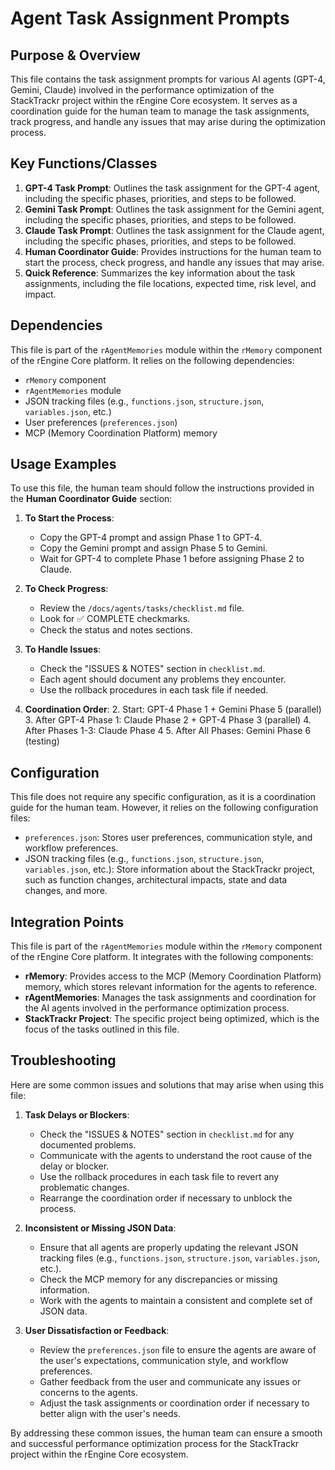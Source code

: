 # Agent Task Assignment Prompts

## Purpose & Overview

This file contains the task assignment prompts for various AI agents (GPT-4, Gemini, Claude) involved in the performance optimization of the StackTrackr project within the rEngine Core ecosystem. It serves as a coordination guide for the human team to manage the task assignments, track progress, and handle any issues that may arise during the optimization process.

## Key Functions/Classes

1. **GPT-4 Task Prompt**: Outlines the task assignment for the GPT-4 agent, including the specific phases, priorities, and steps to be followed.
2. **Gemini Task Prompt**: Outlines the task assignment for the Gemini agent, including the specific phases, priorities, and steps to be followed.
3. **Claude Task Prompt**: Outlines the task assignment for the Claude agent, including the specific phases, priorities, and steps to be followed.
4. **Human Coordinator Guide**: Provides instructions for the human team to start the process, check progress, and handle any issues that may arise.
5. **Quick Reference**: Summarizes the key information about the task assignments, including the file locations, expected time, risk level, and impact.

## Dependencies

This file is part of the `rAgentMemories` module within the `rMemory` component of the rEngine Core platform. It relies on the following dependencies:

- `rMemory` component
- `rAgentMemories` module
- JSON tracking files (e.g., `functions.json`, `structure.json`, `variables.json`, etc.)
- User preferences (`preferences.json`)
- MCP (Memory Coordination Platform) memory

## Usage Examples

To use this file, the human team should follow the instructions provided in the **Human Coordinator Guide** section:

1. **To Start the Process**:
   - Copy the GPT-4 prompt and assign Phase 1 to GPT-4.
   - Copy the Gemini prompt and assign Phase 5 to Gemini.
   - Wait for GPT-4 to complete Phase 1 before assigning Phase 2 to Claude.

1. **To Check Progress**:
   - Review the `/docs/agents/tasks/checklist.md` file.
   - Look for ✅ COMPLETE checkmarks.
   - Check the status and notes sections.

1. **To Handle Issues**:
   - Check the "ISSUES & NOTES" section in `checklist.md`.
   - Each agent should document any problems they encounter.
   - Use the rollback procedures in each task file if needed.

1. **Coordination Order**:
   2. Start: GPT-4 Phase 1 + Gemini Phase 5 (parallel)
   3. After GPT-4 Phase 1: Claude Phase 2 + GPT-4 Phase 3 (parallel)
   4. After Phases 1-3: Claude Phase 4
   5. After All Phases: Gemini Phase 6 (testing)

## Configuration

This file does not require any specific configuration, as it is a coordination guide for the human team. However, it relies on the following configuration files:

- `preferences.json`: Stores user preferences, communication style, and workflow preferences.
- JSON tracking files (e.g., `functions.json`, `structure.json`, `variables.json`, etc.): Store information about the StackTrackr project, such as function changes, architectural impacts, state and data changes, and more.

## Integration Points

This file is part of the `rAgentMemories` module within the `rMemory` component of the rEngine Core platform. It integrates with the following components:

- **rMemory**: Provides access to the MCP (Memory Coordination Platform) memory, which stores relevant information for the agents to reference.
- **rAgentMemories**: Manages the task assignments and coordination for the AI agents involved in the performance optimization process.
- **StackTrackr Project**: The specific project being optimized, which is the focus of the tasks outlined in this file.

## Troubleshooting

Here are some common issues and solutions that may arise when using this file:

1. **Task Delays or Blockers**:
   - Check the "ISSUES & NOTES" section in `checklist.md` for any documented problems.
   - Communicate with the agents to understand the root cause of the delay or blocker.
   - Use the rollback procedures in each task file to revert any problematic changes.
   - Rearrange the coordination order if necessary to unblock the process.

1. **Inconsistent or Missing JSON Data**:
   - Ensure that all agents are properly updating the relevant JSON tracking files (e.g., `functions.json`, `structure.json`, `variables.json`, etc.).
   - Check the MCP memory for any discrepancies or missing information.
   - Work with the agents to maintain a consistent and complete set of JSON data.

1. **User Dissatisfaction or Feedback**:
   - Review the `preferences.json` file to ensure the agents are aware of the user's expectations, communication style, and workflow preferences.
   - Gather feedback from the user and communicate any issues or concerns to the agents.
   - Adjust the task assignments or coordination order if necessary to better align with the user's needs.

By addressing these common issues, the human team can ensure a smooth and successful performance optimization process for the StackTrackr project within the rEngine Core ecosystem.
